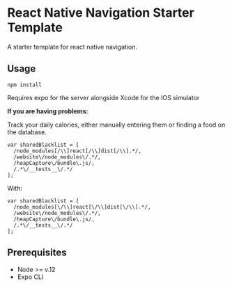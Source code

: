 # React Native Navigation Starter Template

A starter template for react native navigation.

## Usage

```npm install```

Requires expo for the server alongside Xcode for the IOS simulator

**If you are having problems:**

Track your daily calories, either manually entering them or finding a food on the database. 

```
var sharedBlacklist = [
  /node_modules[/\\]react[/\\]dist[/\\].*/,
  /website\/node_modules\/.*/,
  /heapCapture\/bundle\.js/,
  /.*\/__tests__\/.*/
];
```

With:

```
var sharedBlacklist = [
  /node_modules[\/\\]react[\/\\]dist[\/\\].*/,
  /website\/node_modules\/.*/,
  /heapCapture\/bundle\.js/,
  /.*\/__tests__\/.*/
];
```

## Prerequisites

* Node >= v.12
* Expo CLI
